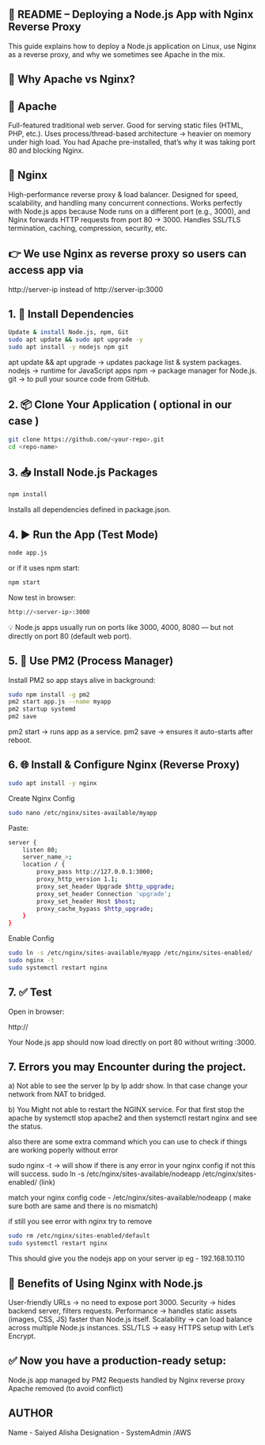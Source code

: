 ## 📖 README – Deploying a Node.js App with Nginx Reverse Proxy

This guide explains how to deploy a Node.js application on Linux, use Nginx as a reverse proxy, and why we sometimes see Apache in the mix.

## 📌 Why Apache vs Nginx?
## 🔹 Apache

Full-featured traditional web server.
Good for serving static files (HTML, PHP, etc.).
Uses process/thread-based architecture → heavier on memory under high load.
You had Apache pre-installed, that’s why it was taking port 80 and blocking Nginx.

## 🔹 Nginx

High-performance reverse proxy & load balancer.
Designed for speed, scalability, and handling many concurrent connections.
Works perfectly with Node.js apps because Node runs on a different port (e.g., 3000), and Nginx forwards HTTP requests from port 80 → 3000.
Handles SSL/TLS termination, caching, compression, security, etc.

## 👉 We use Nginx as reverse proxy so users can access app via
http://server-ip  instead of http://server-ip:3000

## 1. 🔧 Install Dependencies
```bash
Update & install Node.js, npm, Git
sudo apt update && sudo apt upgrade -y
sudo apt install -y nodejs npm git
```

apt update && apt upgrade → updates package list & system packages.
nodejs → runtime for JavaScript apps
npm → package manager for Node.js.
git → to pull your source code from GitHub.

## 2. 📦 Clone Your Application ( optional in our case )
```bash
git clone https://github.com/<your-repo>.git
cd <repo-name>
```

## 3. 📥 Install Node.js Packages
```bash
npm install
```
Installs all dependencies defined in package.json.

## 4. ▶️ Run the App (Test Mode)
```bash
node app.js
```
or if it uses npm start:
```bash
npm start
```
Now test in browser:
```bash
http://<server-ip>:3000
```

💡 Node.js apps usually run on ports like 3000, 4000, 8080 — but not directly on port 80 (default web port).

## 5. 🚀 Use PM2 (Process Manager)

Install PM2 so app stays alive in background:
```bash
sudo npm install -g pm2
pm2 start app.js --name myapp
pm2 startup systemd
pm2 save
```
pm2 start → runs app as a service.
pm2 save → ensures it auto-starts after reboot.

## 6. 🌐 Install & Configure Nginx (Reverse Proxy)
```bash
sudo apt install -y nginx
```

Create Nginx Config
```bash
sudo nano /etc/nginx/sites-available/myapp
```
Paste:
```bash
server {
    listen 80;
    server_name_>;
    location / {
        proxy_pass http://127.0.0.1:3000;
        proxy_http_version 1.1;
        proxy_set_header Upgrade $http_upgrade;
        proxy_set_header Connection 'upgrade';
        proxy_set_header Host $host;
        proxy_cache_bypass $http_upgrade;
    }
}
```

Enable Config
```bash
sudo ln -s /etc/nginx/sites-available/myapp /etc/nginx/sites-enabled/
sudo nginx -t
sudo systemctl restart nginx
```

## 7. ✅ Test

Open in browser:

http://<server-ip>

Your Node.js app should now load directly on port 80 without writing :3000.

## 7. Errors you may Encounter during the project.

a) Not able to see the server Ip by Ip addr show.
In that case change your network from NAT to bridged.

b) You Might not able to restart the NGINX service.
For that first stop the apache by systemctl stop apache2 
and then systemctl restart nginx and see the status.

also there are some extra command which you can use to check if things are working poperly without error 

sudo nginx -t -> will show if there is any error in your nginx config if not this will success.
sudo ln -s /etc/nginx/sites-available/nodeapp /etc/nginx/sites-enabled/ (link)

match your nginx config code - /etc/nginx/sites-available/nodeapp ( make sure both are same and there is no mismatch)

if still you see error with nginx try to remove 
```bash
sudo rm /etc/nginx/sites-enabled/default
sudo systemctl restart nginx
```

This should give you the nodejs app on your server ip eg - 192.168.10.110

## 🚀 Benefits of Using Nginx with Node.js

User-friendly URLs → no need to expose port 3000.
Security → hides backend server, filters requests.
Performance → handles static assets (images, CSS, JS) faster than Node.js itself.
Scalability → can load balance across multiple Node.js instances.
SSL/TLS → easy HTTPS setup with Let’s Encrypt.

## ✅ Now you have a production-ready setup:
Node.js app managed by PM2
Requests handled by Nginx reverse proxy
Apache removed (to avoid conflict)


## AUTHOR
Name - Saiyed Alisha
Designation - SystemAdmin /AWS
















